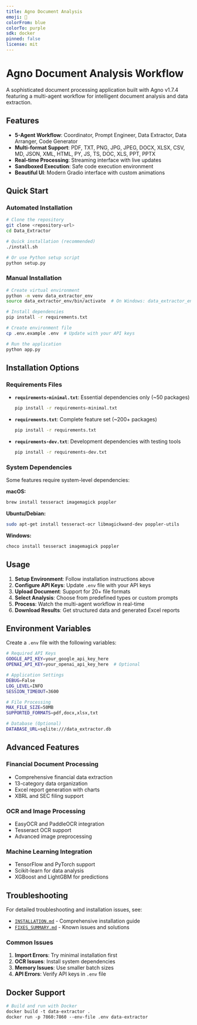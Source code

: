 ```yaml
---
title: Agno Document Analysis
emoji: 📄
colorFrom: blue
colorTo: purple
sdk: docker
pinned: false
license: mit
---
```


# Agno Document Analysis Workflow

A sophisticated document processing application built with Agno v1.7.4 featuring a multi-agent workflow for intelligent document analysis and data extraction.

## Features

- **5-Agent Workflow**: Coordinator, Prompt Engineer, Data Extractor, Data Arranger, Code Generator
- **Multi-format Support**: PDF, TXT, PNG, JPG, JPEG, DOCX, XLSX, CSV, MD, JSON, XML, HTML, PY, JS, TS, DOC, XLS, PPT, PPTX
- **Real-time Processing**: Streaming interface with live updates
- **Sandboxed Execution**: Safe code execution environment
- **Beautiful UI**: Modern Gradio interface with custom animations

## Quick Start

### Automated Installation

```bash
# Clone the repository
git clone <repository-url>
cd Data_Extractor

# Quick installation (recommended)
./install.sh

# Or use Python setup script
python setup.py
```

### Manual Installation

```bash
# Create virtual environment
python -m venv data_extractor_env
source data_extractor_env/bin/activate  # On Windows: data_extractor_env\Scripts\activate

# Install dependencies
pip install -r requirements.txt

# Create environment file
cp .env.example .env  # Update with your API keys

# Run the application
python app.py
```

## Installation Options

### Requirements Files

- **`requirements-minimal.txt`**: Essential dependencies only (~50 packages)
  ```bash
  pip install -r requirements-minimal.txt
  ```

- **`requirements.txt`**: Complete feature set (~200+ packages)
  ```bash
  pip install -r requirements.txt
  ```

- **`requirements-dev.txt`**: Development dependencies with testing tools
  ```bash
  pip install -r requirements-dev.txt
  ```

### System Dependencies

Some features require system-level dependencies:

**macOS:**
```bash
brew install tesseract imagemagick poppler
```

**Ubuntu/Debian:**
```bash
sudo apt-get install tesseract-ocr libmagickwand-dev poppler-utils
```

**Windows:**
```bash
choco install tesseract imagemagick poppler
```

## Usage

1. **Setup Environment**: Follow installation instructions above
2. **Configure API Keys**: Update `.env` file with your API keys
3. **Upload Document**: Support for 20+ file formats
4. **Select Analysis**: Choose from predefined types or custom prompts
5. **Process**: Watch the multi-agent workflow in real-time
6. **Download Results**: Get structured data and generated Excel reports

## Environment Variables

Create a `.env` file with the following variables:

```bash
# Required API Keys
GOOGLE_API_KEY=your_google_api_key_here
OPENAI_API_KEY=your_openai_api_key_here  # Optional

# Application Settings
DEBUG=False
LOG_LEVEL=INFO
SESSION_TIMEOUT=3600

# File Processing
MAX_FILE_SIZE=50MB
SUPPORTED_FORMATS=pdf,docx,xlsx,txt

# Database (Optional)
DATABASE_URL=sqlite:///data_extractor.db
```

## Advanced Features

### Financial Document Processing
- Comprehensive financial data extraction
- 13-category data organization
- Excel report generation with charts
- XBRL and SEC filing support

### OCR and Image Processing
- EasyOCR and PaddleOCR integration
- Tesseract OCR support
- Advanced image preprocessing

### Machine Learning Integration
- TensorFlow and PyTorch support
- Scikit-learn for data analysis
- XGBoost and LightGBM for predictions

## Troubleshooting

For detailed troubleshooting and installation issues, see:
- [`INSTALLATION.md`](INSTALLATION.md) - Comprehensive installation guide
- [`FIXES_SUMMARY.md`](FIXES_SUMMARY.md) - Known issues and solutions

### Common Issues

1. **Import Errors**: Try minimal installation first
2. **OCR Issues**: Install system dependencies
3. **Memory Issues**: Use smaller batch sizes
4. **API Errors**: Verify API keys in `.env` file

## Docker Support

```dockerfile
# Build and run with Docker
docker build -t data-extractor .
docker run -p 7860:7860 --env-file .env data-extractor
```
